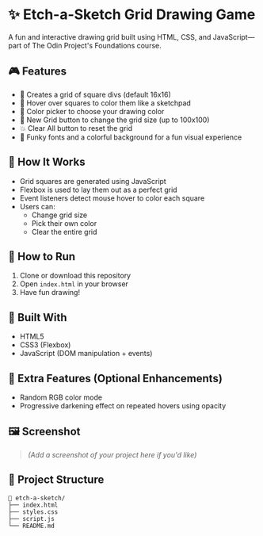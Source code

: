 # ✨ Etch-a-Sketch Grid Drawing Game

A fun and interactive drawing grid built using HTML, CSS, and JavaScript—part of The Odin Project's Foundations course.

## 🎮 Features

- 🔲 Creates a grid of square divs (default 16x16)
- 🎨 Hover over squares to color them like a sketchpad
- 🌈 Color picker to choose your drawing color
- 🔁 New Grid button to change the grid size (up to 100x100)
- 💥 Clear All button to reset the grid
- 🎉 Funky fonts and a colorful background for a fun visual experience

## 🚀 How It Works

- Grid squares are generated using JavaScript
- Flexbox is used to lay them out as a perfect grid
- Event listeners detect mouse hover to color each square
- Users can:
  - Change grid size
  - Pick their own color
  - Clear the entire grid

## 🧪 How to Run

1. Clone or download this repository
2. Open `index.html` in your browser
3. Have fun drawing!

## 🧰 Built With

- HTML5
- CSS3 (Flexbox)
- JavaScript (DOM manipulation + events)

## 🌟 Extra Features (Optional Enhancements)

- Random RGB color mode
- Progressive darkening effect on repeated hovers using opacity

## 🖼️ Screenshot

> *(Add a screenshot of your project here if you'd like)*

## 📁 Project Structure
```
📁 etch-a-sketch/
├── index.html
├── styles.css
├── script.js
└── README.md
```
